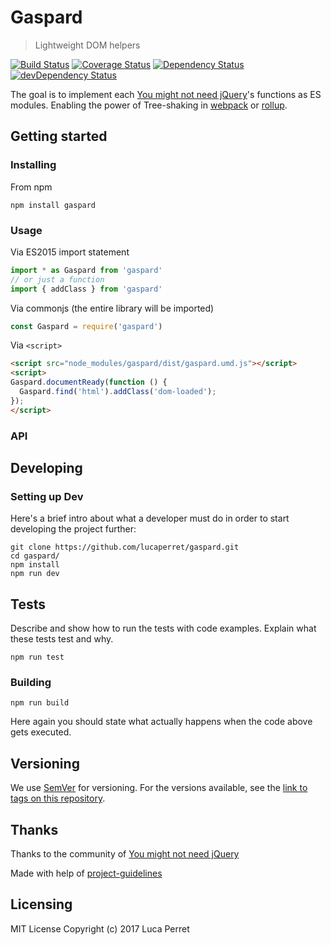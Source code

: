 # Gaspard
> Lightweight DOM helpers

[![Build Status](https://travis-ci.org/lucaperret/gaspard.svg)](https://travis-ci.org/lucaperret/gaspard.svg)
[![Coverage Status](https://coveralls.io/repos/github/lucaperret/gaspard/badge.svg?branch=master)](https://coveralls.io/github/lucaperret/gaspard?branch=master)
[![Dependency Status](https://david-dm.org/lucaperret/gaspard.svg)](https://david-dm.org/lucaperret/gaspard.svg)
[![devDependency Status](https://david-dm.org/lucaperret/gaspard/dev-status.svg)](https://david-dm.org/lucaperret/gaspard.svg#info=devDependencies)

The goal is to implement each [You might not need jQuery](http://youmightnotneedjquery.com)'s functions as ES modules. Enabling the power of Tree-shaking in [webpack](https://webpack.js.org/guides/tree-shaking/) or [rollup](https://rollupjs.org/#tree-shaking).


## Getting started

### Installing

From npm
```shell
npm install gaspard
```

### Usage

Via ES2015 import statement
```javascript
import * as Gaspard from 'gaspard'
// or just a function
import { addClass } from 'gaspard'
```

Via commonjs (the entire library will be imported)
```javascript
const Gaspard = require('gaspard')
```

Via `<script>`
```html
<script src="node_modules/gaspard/dist/gaspard.umd.js"></script>
<script>
Gaspard.documentReady(function () {
  Gaspard.find('html').addClass('dom-loaded');
});
</script>
```

### API



## Developing

### Setting up Dev

Here's a brief intro about what a developer must do in order to start developing
the project further:

```shell
git clone https://github.com/lucaperret/gaspard.git
cd gaspard/
npm install
npm run dev
```

## Tests

Describe and show how to run the tests with code examples.
Explain what these tests test and why.

```shell
npm run test
```

### Building


```shell
npm run build
```

Here again you should state what actually happens when the code above gets
executed.

## Versioning

We use [SemVer](http://semver.org/) for versioning. For the versions available, see the [link to tags on this repository](/tags).


## Thanks

Thanks to the community of [You might not need jQuery](http://youmightnotneedjquery.com)

Made with help of [project-guidelines](https://github.com/wearehive/project-guidelines)

## Licensing

MIT License Copyright (c) 2017 Luca Perret
